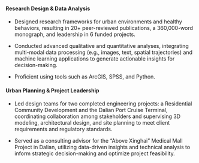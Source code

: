 #### Research Design & Data Analysis
- Designed research frameworks for urban environments and healthy behaviors, resulting in 20+ peer-reviewed publications, a 360,000-word monograph, and leadership in 6 funded projects.

- Conducted advanced qualitative and quantitative analyses, integrating multi-modal data processing (e.g., images, text, spatial trajectories) and machine learning applications to generate actionable insights for decision-making.

- Proficient using tools such as ArcGIS, SPSS, and Python.

#### Urban Planning & Project Leadership
- Led design teams for two completed engineering projects: a Residential Community Development and the Dalian Port Cruise Terminal, coordinating collaboration among stakeholders and supervising 3D modeling, architectural design, and site planning to meet client requirements and regulatory standards.

- Served as a consulting advisor for the “Above Xinghai” Medical Mall Project in Dalian, utilizing data-driven insights and technical analysis to inform strategic decision-making and optimize project feasibility.